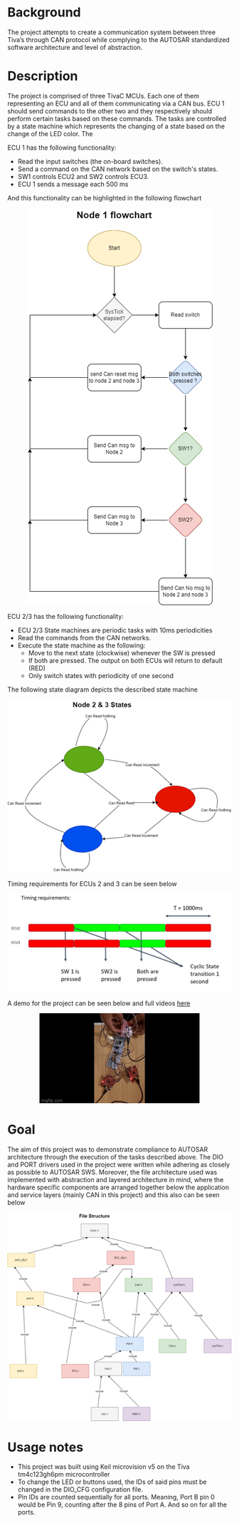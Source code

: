 # Background
The project attempts to create a communication system between three Tiva’s through
CAN protocol while complying to the AUTOSAR standardized software architecture
and level of abstraction.

# Description
The project is comprised of three TivaC MCUs. Each one of them representing an ECU and all of them communicating via a
CAN bus. ECU 1 should send commands to the other two and they respectively should perform certain tasks based on these commands.
The tasks are controlled by a state machine which represents the changing of a state based on the change of the LED color.
The 

ECU 1 has the following functionality: 
   * Read the input switches (the on-board switches). 
   * Send a command on the CAN network based on the switch's states. 
   * SW1 controls ECU2 and SW2 controls ECU3. 
   * ECU 1 sends a message each 500 ms 

And this functionality can be highlighted in the following flowchart

<p align="center">
  <img src="img/flowchart.png">
</p>

ECU 2/3 has the following functionality:
   * ECU 2/3 State machines are periodic tasks with 10ms periodicities
   * Read the commands from the CAN networks. 
   * Execute the state machine as the following: 
      - Move to the next state (clockwise) whenever the SW is pressed
      - If both are pressed. The output on both ECUs will return to default (RED)
      - Only switch states with periodicity of one second

The following state diagram depicts the described state machine

<p align="center">
  <img src="img/state_diagram.png">
</p>

Timing requirements for ECUs 2 and 3 can be seen below

<p align="center">
  <img src="img/timing.JPG">
</p>

A demo for the project can be seen below and full videos [here](https://drive.google.com/drive/folders/1t7Q7SWvgzLtVmZySS7GUWDMJEL9s6S6S)

<p align="center">
  <img src="img/demo.gif">
</p>

# Goal
The aim of this project was to demonstrate compliance to AUTOSAR architecture through the execution of the tasks described above.
The DIO and PORT drivers used in the project were written while adhering as closely as possible to AUTOSAR SWS.
Moreover, the file architecture used was implemented with abstraction and layered architecture in mind, where the hardware specific components are arranged together below the application and service layers (mainly CAN in this project) and this also can be seen below

<p align="center">
  <img src="img/inclusion_tree.png">
</p>

# Usage notes
* This project was built using Keil microvision v5 on the Tiva tm4c123gh6pm microcontroller
* To change the LED or buttons used, the IDs of said pins must be changed in the DIO_CFG configuration file.
* Pin IDs are counted sequentially for all ports. Meaning, Port B pin 0 would be Pin 9, counting after the 8 pins of Port A. And so on for all the ports.


